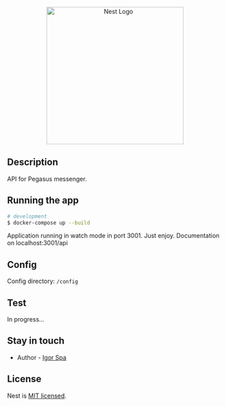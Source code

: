 <p align="center">
  <a href="http://nestjs.com/" target="blank"><img src="https://nestjs.com/img/logo_text.svg" width="320" alt="Nest Logo" /></a>
</p>

[travis-image]: https://api.travis-ci.org/nestjs/nest.svg?branch=master
[travis-url]: https://travis-ci.org/nestjs/nest
[linux-image]: https://img.shields.io/travis/nestjs/nest/master.svg?label=linux
[linux-url]: https://travis-ci.org/nestjs/nest
  
## Description

API for Pegasus messenger.

## Running the app

```bash
# development
$ docker-compose up --build
```
Application running in watch mode in port 3001. Just enjoy.
Documentation on localhost:3001/api

## Config

Config directory: ```/config```


## Test

In progress...

## Stay in touch

- Author - [Igor Spa](https://github.com/Dethklok)

## License

  Nest is [MIT licensed](LICENSE).

